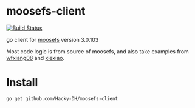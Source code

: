 # moosefs-client

[![Build Status](https://travis-ci.com/Hacky-DH/moosefs-client.svg?branch=master)](https://travis-ci.com/Hacky-DH/moosefs-client)

go client for [moosefs](https://github.com/moosefs/moosefs) version 3.0.103

Most code logic is from source of moosefs, and also take examples from [wfxiang08](https://github.com/wfxiang08/go-mfsclient) and [xiexiao](https://github.com/xiexiao/gopark/tree/master/moosefs).

# Install
```
go get github.com/Hacky-DH/moosefs-client
```
